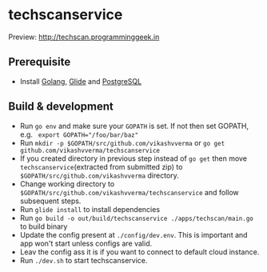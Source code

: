 # techscanservice
Preview: http://techscan.programminggeek.in

## Prerequisite
- Install [Golang](https://golang.org/), [Glide](https://github.com/Masterminds/glide) and [PostgreSQL](https://www.postgresql.org/)

## Build & development
- Run `go env` and make sure your `GOPATH` is set. If not then set GOPATH, e.g. ` export GOPATH="/foo/bar/baz"`
- Run `mkdir -p $GOPATH/src/github.com/vikashvverma` or `go get github.com/vikashvverma/techscanservice`
- If you created directory in previous step instead of `go get` then move `techscanservice`(extracted from submitted zip) to `$GOPATH/src/github.com/vikashvverma` directory.
- Change working directory to `$GOPATH/src/github.com/vikashvverma/techscanservice` and follow subsequent steps.
- Run `glide install` to install dependencies
- Run `go build -o out/build/techscanservice ./apps/techscan/main.go` to build binary
- Update the config present at `./config/dev.env`. This is important and app won't start unless configs are valid.
- Leav the config ass it is if you want to connect to default cloud instance.
- Run `./dev.sh` to start techscanservice.

